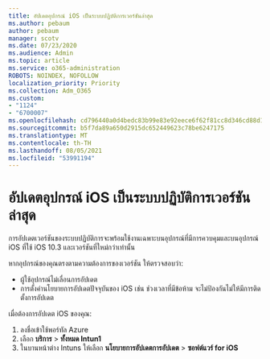 ```yaml
---
title: อัปเดตอุปกรณ์ iOS เป็นระบบปฏิบัติการเวอร์ชันล่าสุด
ms.author: pebaum
author: pebaum
manager: scotv
ms.date: 07/23/2020
ms.audience: Admin
ms.topic: article
ms.service: o365-administration
ROBOTS: NOINDEX, NOFOLLOW
localization_priority: Priority
ms.collection: Adm_O365
ms.custom:
- "1124"
- "6700007"
ms.openlocfilehash: cd796440a0d4bedc83b99e83e92eece6f62f81cc8d346cd88d19de34221046db
ms.sourcegitcommit: b5f7da89a650d2915dc652449623c78be6247175
ms.translationtype: MT
ms.contentlocale: th-TH
ms.lasthandoff: 08/05/2021
ms.locfileid: "53991194"
---
```

# <a name="update-ios-device-to-latest-os-version"></a>อัปเดตอุปกรณ์ iOS เป็นระบบปฏิบัติการเวอร์ชันล่าสุด

การอัปเดตเวอร์ชันของระบบปฏิบัติการจะพร้อมใช้งานเฉพาะบนอุปกรณ์ที่มีการควบคุมและบนอุปกรณ์ iOS ที่ใช้ iOS 10.3 และเวอร์ชันที่ใหม่กว่าเท่านั้น

หากอุปกรณ์ของคุณตรงตามความต้องการของเวอร์ชัน ให้ตรวจสอบว่า:  
- ผู้ใช้อุปกรณ์ไม่เลื่อนการอัปเดต  
- การตั้งค่านโยบายการอัปเดตปัจจุบันของ iOS เช่น ช่วงเวลาที่มีข้อห้าม จะไม่ป้องกันไม่ให้มีการติดตั้งการอัปเดต

เมื่อต้องการอัปเดต iOS ของคุณ:

1. ลงชื่อเข้าใช้พอร์ทัล Azure
2. เลือก **บริการ**  >  **ทั้งหมด Intun1**
3. ในบานหน้าต่าง Intuns ให้เลือก **นโยบายการอัปเดตการอัปเดต**  >  **ซอฟต์แวร์ for iOS**